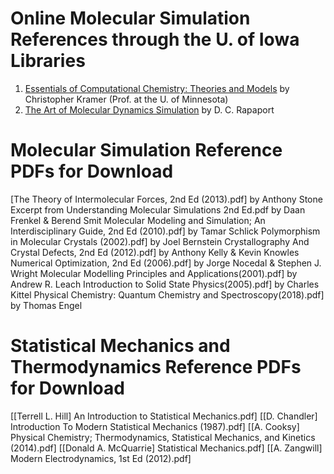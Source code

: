 # Online Molecular Simulation References through the U. of Iowa Libraries
1. [Essentials of Computational Chemistry: Theories and Models](https://ebookcentral-proquest-com.proxy.lib.uiowa.edu/lib/uiowa/detail.action?docID=232703) by Christopher Kramer (Prof. at the U. of Minnesota)
2. [The Art of Molecular Dynamics Simulation](https://ebookcentral-proquest-com.proxy.lib.uiowa.edu/lib/uiowa/detail.action?docID=259878) by D. C. Rapaport




# Molecular Simulation Reference PDFs for Download

[The Theory of Intermolecular Forces, 2nd Ed (2013).pdf] by Anthony Stone
Excerpt from Understanding Molecular Simulations 2nd Ed.pdf by Daan Frenkel & Berend Smit
Molecular Modeling and Simulation; An Interdisciplinary Guide, 2nd Ed (2010).pdf] by Tamar Schlick
Polymorphism in Molecular Crystals (2002).pdf] by Joel Bernstein
Crystallography And Crystal Defects, 2nd Ed (2012).pdf] by Anthony Kelly & Kevin Knowles
Numerical Optimization, 2nd Ed (2006).pdf] by Jorge Nocedal & Stephen J. Wright
Molecular Modelling Principles and Applications(2001).pdf] by Andrew R. Leach
Introduction to Solid State Physics(2005).pdf] by Charles Kittel
Physical Chemistry: Quantum Chemistry and Spectroscopy(2018).pdf] by Thomas Engel




# Statistical Mechanics and Thermodynamics Reference PDFs for Download

[[Terrell L. Hill] An Introduction to Statistical Mechanics.pdf]
[[D. Chandler] Introduction To Modern Statistical Mechanics (1987).pdf]
[[A. Cooksy] Physical Chemistry; Thermodynamics, Statistical Mechanics, and Kinetics (2014).pdf]
[[Donald A. McQuarrie] Statistical Mechanics.pdf]
[[A. Zangwill] Modern Electrodynamics, 1st Ed (2012).pdf]
